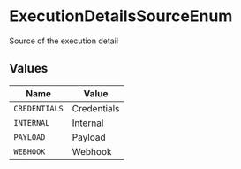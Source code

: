 # ExecutionDetailsSourceEnum

Source of the execution detail


## Values

| Name          | Value         |
| ------------- | ------------- |
| `CREDENTIALS` | Credentials   |
| `INTERNAL`    | Internal      |
| `PAYLOAD`     | Payload       |
| `WEBHOOK`     | Webhook       |